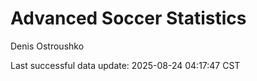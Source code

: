 # Advanced Soccer Statistics
Denis Ostroushko

<!-- gfm -->

Last successful data update: 2025-08-24 04:17:47 CST
